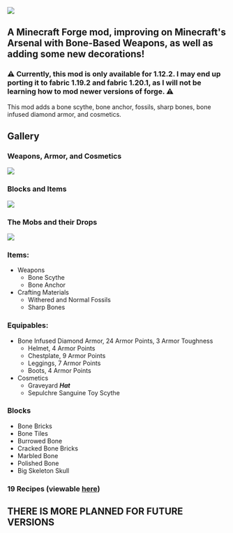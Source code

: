 ![](https://cdn.modrinth.com/data/cached_images/f5312da61ea017920554b356049db0ebf4048290_0.webp)

## A Minecraft Forge mod, improving on Minecraft's Arsenal with Bone-Based Weapons, as well as adding some new decorations!

### ⚠️ Currently, this mod is only available for 1.12.2. I may end up porting it to fabric 1.19.2 and fabric 1.20.1, as I will not be learning how to mod newer versions of forge. ⚠️
This mod adds a bone scythe, bone anchor, fossils, sharp bones, bone infused diamond armor, and cosmetics.

## Gallery
### Weapons, Armor, and Cosmetics
![](https://cdn.modrinth.com/data/cached_images/2bb0a9dfa8bec290e85ea47149594b5bc79b583e.png)
### Blocks and Items
![](https://cdn.modrinth.com/data/cached_images/edf16b8638968a995939436a261058008edef4a9.png)
### The Mobs and their Drops
![](https://cdn.modrinth.com/data/cached_images/e6a5e0facb48342afdda007d8fa6f0d4cd2ca74d.png)

### Items:
- Weapons
  - Bone Scythe
  - Bone Anchor
- Crafting Materials
  - Withered and Normal Fossils
  - Sharp Bones
### Equipables:
- Bone Infused Diamond Armor, 24 Armor Points, 3 Armor Toughness
  - Helmet, 4 Armor Points
  - Chestplate, 9 Armor Points
  - Leggings, 7 Armor Points
  - Boots, 4 Armor Points
- Cosmetics
  - Graveyard ***Hat***
  - Sepulchre Sanguine Toy Scythe
### Blocks
 - Bone Bricks
 - Bone Tiles
 - Burrowed Bone
 - Cracked Bone Bricks
 - Marbled Bone
 - Polished Bone
 - Big Skeleton Skull

### 19 Recipes (viewable [here]())

## THERE IS MORE PLANNED FOR FUTURE VERSIONS
